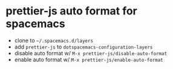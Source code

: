 # prettier-js auto format for spacemacs

* clone to `~/.spacemacs.d/layers`
* add `prettier-js` to `dotspacemacs-configuration-layers`
* disable auto format w/ `M-x prettier-js/disable-auto-format`
* enable auto format w/ `M-x prettier-js/enable-auto-format`
